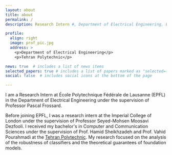 ```yaml
---
layout: about
title: about
permalink: /
description: Research Intern #, Department of Electrical Engineering, École Polytechnique Fédérale de Lausanne (EPFL).

profile:
  align: right
  image: prof_pic.jpg
  address: >   
    <p>Department of Electrical Engineering</p> 
    <p>Tehran Polytechnic</p>    

news: true  # includes a list of news items
selected_papers: true # includes a list of papers marked as "selected={true}"
social: false  # includes social icons at the bottom of the page

---
```


I am a Research Intern at École Polytechnique Fédérale de Lausanne (EPFL) in the Department of Electrical  Engineering under the supervision of Professor Pascal Frossard.

Before joining EPFL, I was a research intern at the Imperial College of London under the supervision of Professor Seyed-Mohsen Moosavi Dezfooli. I received my bachelor's in Computer and Communication Sciences under the supervision of Prof. Hamid Sheikhzadeh and Prof. Vahid Pourahmadi at the <a href="https://aut.ac.ir/en">Tehran Polytechnic</a>. My  research focused on the analysis of the robustness of classifiers and the theoretical guarantees of foundation models.

